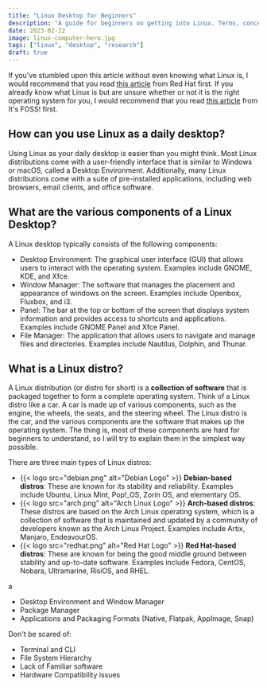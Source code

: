 ```yaml
---
title: "Linux Desktop for Beginners"
description: "A guide for beginners on getting into Linux. Terms, concepts, as well as other stuff you need to know not to feel ashamed."
date: 2023-02-22
image: linux-computer-hero.jpg
tags: ["linux", "desktop", "research"]
draft: true
---
```


If you've stumbled upon this article without even knowing what Linux is, I would recommend that you read [this article](https://www.redhat.com/en/topics/linux/what-is-linux) from Red Hat first. If you already know what Linux is but are unsure whether or not it is the right operating system for you, I would recommend that you read [this article](https://itsfoss.com/linux-better-than-windows/) from It's FOSS! first.

## How can you use Linux as a daily desktop?
Using Linux as your daily desktop is easier than you might think. Most Linux distributions come with a user-friendly interface that is similar to Windows or macOS, called a Desktop Environment. Additionally, many Linux distributions come with a suite of pre-installed applications, including web browsers, email clients, and office software.

## What are the various components of a Linux Desktop?

A Linux desktop typically consists of the following components:
- Desktop Environment: The graphical user interface (GUI) that allows users to interact with the operating system. Examples include GNOME, KDE, and Xfce.
- Window Manager: The software that manages the placement and appearance of windows on the screen. Examples include Openbox, Fluxbox, and i3.
- Panel: The bar at the top or bottom of the screen that displays system information and provides access to shortcuts and applications. Examples include GNOME Panel and Xfce Panel.
- File Manager: The application that allows users to navigate and manage files and directories. Examples include Nautilus, Dolphin, and Thunar.


## What is a Linux distro?
A Linux distribution (or distro for short) is a **collection of software** that is packaged together to form a complete operating system.
Think of a Linux distro like a car. A car is made up of various components, such as the engine, the wheels, the seats, and the steering wheel. The Linux distro is the car, and the various components are the software that makes up the operating system. The thing is, most of these components are hard for beginners to understand, so I will try to explain them in the simplest way possible.

There are three main types of Linux distros:
- {{< logo src="debian.png" alt="Debian Logo" >}} **Debian-based distros**: These are known for its stability and reliability. Examples include Ubuntu, Linux Mint, Pop!_OS, Zorin OS, and elementary OS.
- {{< logo src="arch.png" alt="Arch Linux Logo" >}} **Arch-based distros**: These distros are based on the Arch Linux operating system, which is a collection of software that is maintained and updated by a community of developers known as the Arch Linux Project. Examples include Artix, Manjaro, EndeavourOS.
- {{< logo src="redhat.png" alt="Red Hat Logo" >}} **Red Hat-based distros**: These are known for being the good middle ground between stability and up-to-date software. Examples include Fedora, CentOS, Nobara, Ultramarine, RisiOS, and RHEL.

a
- Desktop Environment and Window Manager
- Package Manager
- Applications and Packaging Formats (Native, Flatpak, AppImage, Snap)

Don't be scared of:

- Terminal and CLI
- File System Hierarchy
- Lack of Familiar software
- Hardware Compatibility issues
